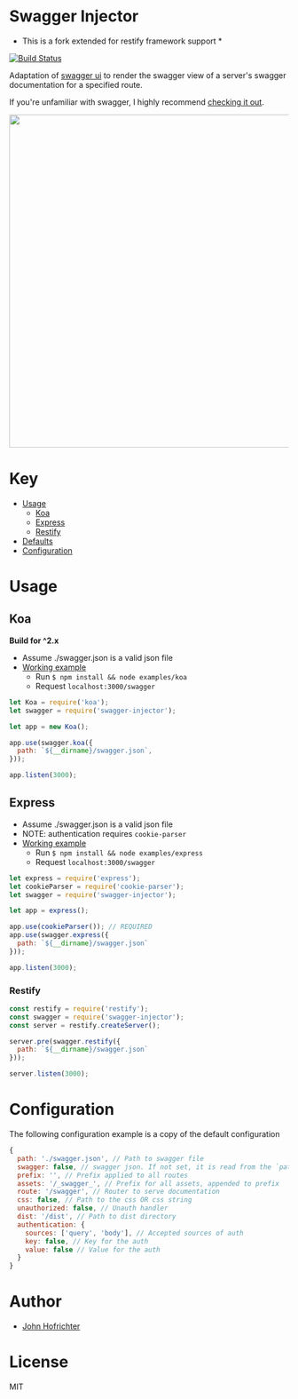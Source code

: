 # Swagger Injector

* This is a fork extended for restify framework support *

[![Build Status](https://travis-ci.org/johnhof/swagger-injector.svg?branch=master)](https://travis-ci.org/johnhof/swagger-injector)

Adaptation of [swagger ui](https://github.com/swagger-api/swagger-ui) to render the swagger view of a server's swagger documentation for a specified route.

If you're unfamiliar with swagger, I highly recommend [checking it out](http://swagger.io/).

<img src="http://i.imgur.com/lR2qpnE.png" width="600">

# Key

- [Usage](#usage)
  - [Koa](#koa)
  - [Express](#express)
  - [Restify](#restify)
- [Defaults](#defaults)
- [Configuration](#configuration)

# Usage

## Koa

**Build for ^2.x**

* Assume ./swagger.json is a valid json file
* [Working example](https://github.com/johnhof/swagger-injector/tree/master/examples/koa.js)
  * Run `$ npm install && node examples/koa`
  * Request `localhost:3000/swagger`

```javascript
let Koa = require('koa');
let swagger = require('swagger-injector');

let app = new Koa();

app.use(swagger.koa({
  path: `${__dirname}/swagger.json`,
}));

app.listen(3000);
```

## Express

* Assume ./swagger.json is a valid json file
* NOTE: authentication requires `cookie-parser`
* [Working example](https://github.com/johnhof/swagger-injector/tree/master/examples/express.js)
  * Run `$ npm install && node examples/express`
  * Request `localhost:3000/swagger`

```javascript
let express = require('express');
let cookieParser = require('cookie-parser');
let swagger = require('swagger-injector');

let app = express();

app.use(cookieParser()); // REQUIRED
app.use(swagger.express({
  path: `${__dirname}/swagger.json`
}));

app.listen(3000);
```

### Restify

```javascript
const restify = require('restify');
const swagger = require('swagger-injector');
const server = restify.createServer();

server.pre(swagger.restify({
  path: `${__dirname}/swagger.json`
}));

server.listen(3000);
```

# Configuration

The following configuration example is a copy of the default configuration

```javascript
{
  path: './swagger.json', // Path to swagger file
  swagger: false, // swagger json. If not set, it is read from the `path` file
  prefix: '', // Prefix applied to all routes
  assets: '/_swagger_', // Prefix for all assets, appended to prefix
  route: '/swagger', // Router to serve documentation
  css: false, // Path to the css OR css string
  unauthorized: false, // Unauth handler
  dist: '/dist', // Path to dist directory
  authentication: {
    sources: ['query', 'body'], // Accepted sources of auth
    key: false, // Key for the auth
    value: false // Value for the auth
  }
}
```

# Author

  - [John Hofrichter](https://github.com/johnhof)

# License

  MIT
